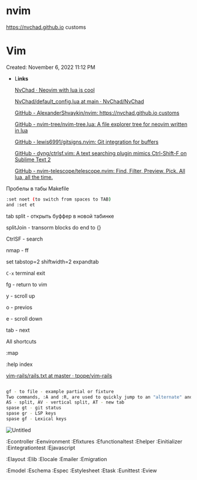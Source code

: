 # nvim
https://nvchad.github.io customs


# Vim

Created: November 6, 2022 11:12 PM

- L**inks**
    
    [NvChad · Neovim with lua is cool](https://nvchad.github.io)
    
    [NvChad/default_config.lua at main · NvChad/NvChad](https://github.com/NvChad/NvChad/blob/main/lua/core/default_config.lua)
    
    [GitHub - AlexanderShvaykin/nvim: https://nvchad.github.io customs](https://github.com/AlexanderShvaykin/nvim)
    
    [GitHub - nvim-tree/nvim-tree.lua: A file explorer tree for neovim written in lua](https://github.com/kyazdani42/nvim-tree.lua)
    
    [GitHub - lewis6991/gitsigns.nvim: Git integration for buffers](https://github.com/lewis6991/gitsigns.nvim)
    
    [GitHub - dyng/ctrlsf.vim: A text searching plugin mimics Ctrl-Shift-F on Sublime Text 2](https://github.com/dyng/ctrlsf.vim)
    
    [GitHub - nvim-telescope/telescope.nvim: Find, Filter, Preview, Pick. All lua, all the time.](https://github.com/nvim-telescope/telescope.nvim)
    
    [](https://linuxize.com/post/vim-find-replace/)
    

Пробелы в табы Makefile

```bash
:set noet (to switch from spaces to TAB)
and :set et
```

tab split - открыть буффер в новой табинке

splitJoin - transorm blocks do end to {}

CtrlSF - search

nmap - ff

set tabstop=2 shiftwidth=2 expandtab

`C-x` terminal exit

fg - return to vim

<ctrl> y - scroll up

<ctrl> o - previos

<ctrl> e - scroll down

tab - next

All shortcuts

:map

:help index

[vim-rails/rails.txt at master · tpope/vim-rails](https://github.com/tpope/vim-rails/blob/master/doc/rails.txt)

```bash

gf - to file - example partial or fixture
Two commands, :A and :R, are used to quickly jump to an "alternate" and a "related" file, defined below.
AS - split, AV - vertical split, AT - new tab
spase gt - git status
spase gr - LSP keys
spase gf - Lexical keys
```

![Untitled](https://user-images.githubusercontent.com/15276151/202871846-385e1f28-0681-4eae-8089-824db42b464b.png)


:Econtroller
:Eenvironment
:Efixtures
:Efunctionaltest
:Ehelper
:Einitializer
:Eintegrationtest
:Ejavascript

:Elayout
:Elib
:Elocale
:Emailer
:Emigration

:Emodel
:Eschema
:Espec
:Estylesheet
:Etask
:Eunittest
:Eview

